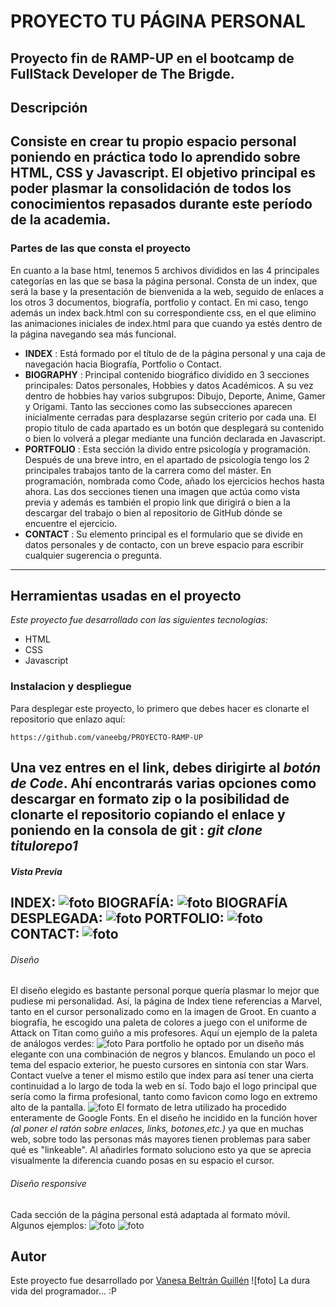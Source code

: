

# PROYECTO TU PÁGINA PERSONAL
Proyecto fin de RAMP-UP en el bootcamp de FullStack Developer de The Brigde. 
---

## Descripción
Consiste en crear tu propio espacio personal poniendo en práctica todo lo aprendido sobre HTML, CSS y Javascript. El objetivo principal es poder plasmar la consolidación de todos los conocimientos repasados durante este período de la academia.
---

### Partes de las que consta el proyecto
En cuanto a la base html, tenemos 5 archivos divididos en las 4 principales categorías en las que se basa la página personal. Consta de un index, que será la base y la presentación de bienvenida a la web, seguido de enlaces a los otros 3 documentos, biografía, portfolio y contact. En mi caso, tengo además un index back.html con su correspondiente css, en el que elimino las animaciones iniciales de index.html para que cuando ya estés dentro de la página navegando sea más funcional. 
- **INDEX** : Está formado por el título de de la página personal y una caja de navegación hacia Biografía, Portfolio o Contact.
- **BIOGRAPHY** : Principal contenido biográfico dividido en 3 secciones principales: Datos personales, Hobbies y datos Académicos. A su vez dentro de hobbies hay varios subgrupos: Dibujo, Deporte, Anime, Gamer y Origami. Tanto las secciones como las subsecciones aparecen inicialmente cerradas para desplazarse según criterio por cada una. El propio titulo de cada apartado es un botón que desplegará su contenido o bien lo volverá a plegar mediante una función declarada en Javascript.
- **PORTFOLIO** : Esta sección la divido entre psicología y programación. Después de una breve intro, en el apartado de psicología tengo los 2 principales trabajos tanto de la carrera como del máster. En programación, nombrada como Code, añado los ejercicios hechos hasta ahora. Las dos secciones tienen una imagen  que actúa como vista previa y además es también el propio link que dirigirá o bien a la descargar del trabajo o bien al repositorio de GitHub dónde se encuentre el ejercicio.
- **CONTACT** : Su elemento principal es el formulario que se divide en datos personales y de contacto, con un breve espacio para escribir cualquier sugerencia o pregunta.
---
## Herramientas usadas en el proyecto
_Este proyecto fue desarrollado con las siguientes tecnologias:_ 

* HTML
* CSS
* Javascript

### Instalacion y despliegue
Para desplegar este proyecto, lo primero que debes hacer es clonarte el repositorio que enlazo aquí:

```
https://github.com/vaneebg/PROYECTO-RAMP-UP
```
Una vez entres en el link, debes dirigirte al _botón de Code_. Ahí encontrarás varias opciones como descargar en formato zip o la posibilidad de clonarte el repositorio copiando el enlace y poniendo en la consola de git : _git clone titulorepo1_
---
##### Vista Previa
INDEX:
![foto](/assets/VISTAS%20PREVIAS/index.jpg)
BIOGRAFÍA:
![foto](/assets/VISTAS%20PREVIAS/biografia.jpg)
BIOGRAFÍA DESPLEGADA:
![foto](/assets/VISTAS%20PREVIAS/biografiadespleg.jpg)
PORTFOLIO:
![foto](/assets/VISTAS%20PREVIAS/portfolio.jpg)
CONTACT:
![foto](/assets/VISTAS%20PREVIAS/contact.jpg)
---
###### Diseño
El diseño elegido es bastante personal porque quería plasmar lo mejor que pudiese mi personalidad. Así, la página de Index tiene referencias a Marvel, tanto en el cursor personalizado como en la imagen de Groot. En cuanto a biografía, he escogido una paleta de colores a juego con el uniforme de Attack on Titan como guiño a mis profesores. Aquí un ejemplo de la paleta de análogos verdes:
![foto](/assets/VISTAS%20PREVIAS/paleta.png)
Para portfolio he optado por un diseño más elegante con una combinación de negros y blancos. Emulando un poco el tema del espacio exterior, he puesto cursores en sintonía con star Wars. 
Contact vuelve a tener el mismo estilo que index para así tener una cierta continuidad a lo largo de toda la web en sí.
Todo bajo el logo principal que sería como la firma profesional, tanto como favicon como logo en extremo alto de la pantalla.
![foto](/assets/VISTAS%20PREVIAS/logo.png)
El formato de letra utilizado ha procedido enteramente de Google Fonts.
En el diseño he incidido en la función hover _(al poner el ratón sobre enlaces, links, botones,etc.)_ ya que en muchas web, sobre todo las personas más mayores tienen problemas para saber qué es "linkeable". Al añadirles formato soluciono esto ya que se aprecia visualmente la diferencia cuando posas en su espacio el cursor.

###### Diseño responsive
Cada sección de la página personal está adaptada al formato móvil. Algunos ejemplos:
![foto](/assets/VISTAS%20PREVIAS/responsiveindex.png)
![foto](/assets/VISTAS%20PREVIAS/biografiarespon.png)



## Autor
Este proyecto fue desarrollado por [Vanesa Beltrán Guillén](https://github.com/vaneebg)
![foto] La dura vida del programador... :P
